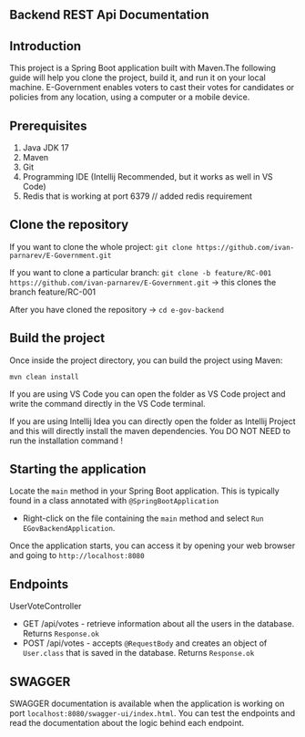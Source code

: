 
## Backend REST Api Documentation

## Introduction
This project is a Spring Boot application built with Maven.The following guide will help you clone the project, build it, and run it on your local machine.
E-Government enables voters to cast their votes for candidates or policies from any location, using a computer or a mobile device.

## Prerequisites
1. Java JDK 17
2. Maven
3. Git
4. Programming IDE (Intellij Recommended, but it works as well in VS Code)
5. Redis that is working at port 6379 // added redis requirement


## Clone the repository 
If you want to clone the whole project:
`git clone https://github.com/ivan-parnarev/E-Government.git`

If you want to clone a particular branch: 
`git clone -b feature/RC-001 https://github.com/ivan-parnarev/E-Government.git` -> this clones the branch feature/RC-001

After you have cloned the repository -> `cd e-gov-backend`
   
## Build the project 
Once inside the project directory, you can build the project using Maven:

`mvn clean install`

If you are using VS Code you can open the folder as VS Code project and write the command directly in the VS Code terminal.

If you are using Intellij Idea you can directly open the folder as Intellij Project and this will directly install the maven dependencies. You DO NOT NEED to run the installation command !

## Starting the application
Locate the `main` method in your Spring Boot application. This is typically found in a class annotated with `@SpringBootApplication`

- Right-click on the file containing the `main` method and select `Run EGovBackendApplication`.

Once the application starts, you can access it by opening your web browser and going to `http://localhost:8080` 

## Endpoints

 UserVoteController
- GET /api/votes - retrieve information about all the users in the database. Returns `Response.ok`
- POST /api/votes - accepts `@RequestBody` and creates an object of `User.class` that is saved in the database. Returns `Response.ok`

## SWAGGER 
SWAGGER documentation is available when the application is working on port `localhost:8080/swagger-ui/index.html`. You can test the endpoints and read the documentation about the logic behind each endpoint. 
